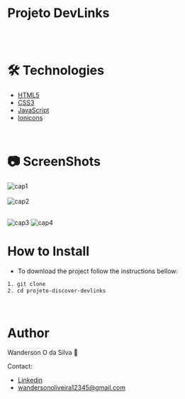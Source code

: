 # Projeto DevLinks
<br/>
<br/>

🛠 Technologies
=================

-  [HTML5](https://developer.mozilla.org/pt-BR/docs/Web/HTML)
-  [CSS3](https://developer.mozilla.org/pt-BR/docs/Web/CSS)
-  [JavaScript](https://developer.mozilla.org/pt-BR/docs/Web/JavaScript)
-  [Ionicons](https://ionic.io/ionicons)
<br/>

📷 ScreenShots
=================

![cap1](https://github.com/wanderson648/projeto-discover-devlinks/assets/62625309/a07d19dc-8a7f-4973-b6d8-221ce6bd7085)
<br><br>
![cap2](https://github.com/wanderson648/projeto-discover-devlinks/assets/62625309/e84c9cac-55ce-42ab-8722-447bd57b138d)
<br><br>

![cap3](https://github.com/wanderson648/projeto-discover-devlinks/assets/62625309/252c184e-251a-458b-9cd8-176eeea76725)
![cap4](https://github.com/wanderson648/projeto-discover-devlinks/assets/62625309/73b7e451-5838-45e5-b389-a08ce2f57e0d)



How to Install
=================

- To download the project follow the instructions bellow:

```bash
1. git clone
2. cd projeto-discover-devlinks
```
<br/>

Author
=================

Wanderson O da Silva 🎯

Contact:

- [Linkedin](https://www.linkedin.com/in/wanderso-oliveira/)
- wandersonoliveira12345@gmail.com

